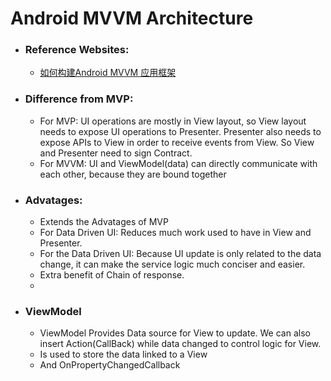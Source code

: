 # Android MVVM Architecture

- ### Reference Websites:
  
  + [如何构建Android MVVM 应用框架
](https://tech.meituan.com/android_mvvm.html)

- ### Difference from MVP:
  + For MVP: UI operations are mostly in View layout, so View layout needs to expose UI operations to Presenter. Presenter also needs to expose APIs to View in order to receive events from View. So View and Presenter need to sign Contract.
  + For MVVM: UI and ViewModel(data) can directly communicate with each other, because they are bound together


- ### Advatages:
  + Extends the Advatages of MVP
  + For Data Driven UI: Reduces much work used to have in View and Presenter.
  + For the Data Driven UI: Because UI update is only related to the data change, it can make the service logic much conciser and easier.
  + Extra benefit of Chain of response.
  + 

- ### ViewModel
  + ViewModel Provides Data source for View to update. We can also insert Action(CallBack) while data changed to control logic for View. 
  + Is used to store the data linked to a View
  + And OnPropertyChangedCallback